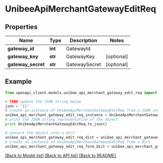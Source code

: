 # UnibeeApiMerchantGatewayEditReq


## Properties

Name | Type | Description | Notes
------------ | ------------- | ------------- | -------------
**gateway_id** | **int** | GatewayId | 
**gateway_key** | **str** | GatewayKey | [optional] 
**gateway_secret** | **str** | GatewaySecret | [optional] 

## Example

```python
from openapi_client.models.unibee_api_merchant_gateway_edit_req import UnibeeApiMerchantGatewayEditReq

# TODO update the JSON string below
json = "{}"
# create an instance of UnibeeApiMerchantGatewayEditReq from a JSON string
unibee_api_merchant_gateway_edit_req_instance = UnibeeApiMerchantGatewayEditReq.from_json(json)
# print the JSON string representation of the object
print UnibeeApiMerchantGatewayEditReq.to_json()

# convert the object into a dict
unibee_api_merchant_gateway_edit_req_dict = unibee_api_merchant_gateway_edit_req_instance.to_dict()
# create an instance of UnibeeApiMerchantGatewayEditReq from a dict
unibee_api_merchant_gateway_edit_req_form_dict = unibee_api_merchant_gateway_edit_req.from_dict(unibee_api_merchant_gateway_edit_req_dict)
```
[[Back to Model list]](../README.md#documentation-for-models) [[Back to API list]](../README.md#documentation-for-api-endpoints) [[Back to README]](../README.md)


